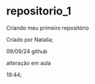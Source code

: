 # repositorio_1
 

 Criando meu primeiro repositório

 Criado por Natalia;

09/09/24 github 

alteração em aula 

19:44;






